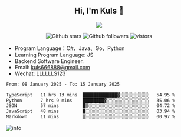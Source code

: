 <h2 align="center"> Hi, I'm Kuls 👋 </h2>
<p align="center">
    <p align="center">
        <img src=" https://avatars.githubusercontent.com/u/42165104?s=460&u=5c7fbf0bce7d4b38a15a44676e6f64b529e47598&v=4"/>
    </p>
    <p align="center">
      <img src="https://img.shields.io/github/stars/hellokuls?style=social" alt="Github stars" />
      <img src="https://img.shields.io/github/followers/hellokuls?style=social" alt="Github followers" />
      <img src="https://visitor-badge.glitch.me/badge?page_id=hellokuls.readme" alt="vistors" />
    </p>
</p>

- Program Language：C#、Java、Go、Python
- Learning Program Language: JS
- Backend Software Engineer.
- Email: kuls666888@gmail.com
- Wechat: LLLLLLS123

<!--START_SECTION:waka-->

```txt
From: 08 January 2025 - To: 15 January 2025

TypeScript   11 hrs 13 mins  █████████████▓░░░░░░░░░░░   54.95 %
Python       7 hrs 9 mins    ████████▓░░░░░░░░░░░░░░░░   35.06 %
JSON         57 mins         █▒░░░░░░░░░░░░░░░░░░░░░░░   04.72 %
JavaScript   48 mins         █░░░░░░░░░░░░░░░░░░░░░░░░   03.94 %
Markdown     11 mins         ▒░░░░░░░░░░░░░░░░░░░░░░░░   00.97 %
```

<!--END_SECTION:waka-->

![info](https://github-readme-stats.vercel.app/api?username=hellokuls&show_icons=true&count_private=true&hide=prs&theme=default_repocard)


